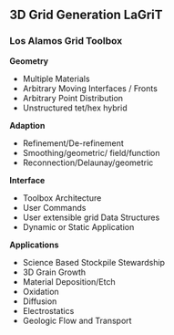3D Grid Generation LaGriT
-------------------------

### Los Alamos Grid Toolbox

**Geometry**

 - Multiple Materials 
 - Arbitrary Moving Interfaces / Fronts
 - Arbitrary Point Distribution
 - Unstructured tet/hex hybrid

**Adaption**

 - Refinement/De-refinement
 - Smoothing/geometric/ field/function
 - Reconnection/Delaunay/geometric

**Interface**
 
 - Toolbox Architecture
 - User Commands
 - User extensible grid Data Structures
 - Dynamic or Static Application

**Applications**
 
 - Science Based Stockpile Stewardship
 - 3D Grain Growth
 - Material Deposition/Etch
 - Oxidation
 - Diffusion
 - Electrostatics
 - Geologic Flow and Transport


 


